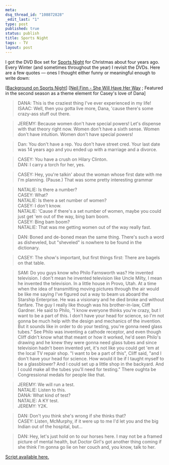 ```yaml
--- 
meta: 
dsq_thread_id: "108872828" 
_edit_last: "1" 
type: post 
published: true 
status: publish 
title: Sports Night 
tags: - TV 
layout: post 
--- 
```


I got the DVD Box set for [Sports Night](http://www.amazon.com/Sports-Night-Complete-Boxed-Set/dp/B00006IRH9/ref=pd_bbs_sr_1?ie=UTF8&s=dvd&qid=1199217769&sr=8-1) for Christmas about four years ago. Every Winter (and sometimes throughout the year) I revisit the DVDs. Here are a few quotes — ones I thought either funny or meaningful enough to write down:

[[Background on Sports Night](http://en.wikipedia.org/wiki/Sports_Night)]
[[Neil Finn - She Will Have Her Way](http://youtube.com/watch?v=2rcKosVvpLY) ; Featured in the second season as a theme element for Casey's love of Dana]

> DANA: This is the craziest thing I've ever experienced in my life!  
> ISAAC: Well, then you gotta live more, Dana, 'cause there's some crazy-ass stuff out there.
  
> JEREMY: Because women don't have special powers! Let's dispense with that theory right now. Women don't have a sixth sense. Women don't have intuition. Women don't have special powers!
  
> Dan: You don't have a rep. You don't have street cred. Your last date was 14 years ago and you ended up with a marriage and a divorce.
  
> CASEY: You have a crush on Hilary Clinton.  
> DAN: I carry a torch for her, yes.
  
> CASEY: Hey, you're talkin' about the woman whose first date with me I'm planning. (Pause.) That was some pretty interesting grammar
  
> NATALIE: Is there a number?  
> CASEY: What?  
> NATALIE: Is there a set number of women?  
> CASEY: I don't know.  
> NATALIE: 'Cause if there's a set number of women, maybe you could just get 'em out of the way, bing bam boom.  
> CASEY: Bing bam boom?  
> NATALIE: That was me getting women out of the way really fast.  
  
> DAN: Boned and de-boned mean the same thing. There's such a word as disheveled, but "sheveled" is nowhere to be found in the dictionary.
  
> CASEY: The show's important, but first things first: There are bagels on that table.
  
> SAM: Do you guys know who Philo Farnsworth was? He invented television. I don't mean he invented television like Uncle Milty, I mean he invented the television. In a little house in Provo, Utah. At a time when the idea of transmitting moving pictures through the air would be like me saying I've figured out a way to beam us aboard the Starship Enterprise. He was a visionary and he died broke and without fanfare. The guy I really like though was his brother-in-law, Cliff Gardner. He said to Philo, "I know everyone thinks you're crazy, but I want to be a part of this. I don't have your head for science, so I'm not gonna be much help with the design and mechanics of the invention. But it sounds like in order to do your testing, you're gonna need glass tubes." See Philo was inventing a cathode receptor, and even though Cliff didn't know what that meant or how it worked, he'd seen Philo's drawing and he knew they were gonna need glass tubes and since television hadn't been invented yet, it's not like you could get 'em at the local TV repair shop. "I want to be a part of this", Cliff said, "and I don't have your head for science. How would it be if I taught myself to be a glassblower? And I could set up a little shop in the backyard. And I could make all the tubes you'll need for testing." There oughta be Congressional medals for people like that.
  
> JEREMY: We will run a test.  
> NATALIE: Listen to this.  
> DANA: What kind of test?  
> NATALIE: A KY test.  
> JEREMY: Y2K.
  
> DAN: Don't you think she's wrong if she thinks that?  
> CASEY: Listen, McMurphy, if it were up to me I'd let you and the big Indian out of the hospital, but…
  
> DAN: Hey, let's just hold on to our horses here. I may not be a framed picture of mental health, but Doctor Girl's got another thing coming if she think I'm gonna go lie on her couch and, you know, talk to her.

[Script available here.](http://sportsnight.tktv.net/)